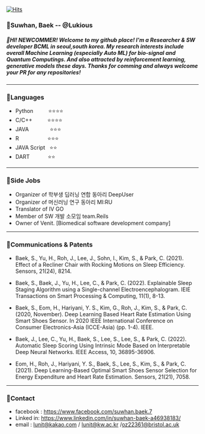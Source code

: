 [![Hits](https://hits.seeyoufarm.com/api/count/incr/badge.svg?url=https%3A%2F%2Fgithub.com%2FLukious)](https://hits.seeyoufarm.com)

### 🌟Suwhan, Baek -- @Lukious
##### 👋HI! NEWCOMMER! Welcome to my github place! I'm a Researcher & SW developer BCML in seoul,south korea.  My research interests include overall Machine Learning (especially Auto ML) for bio-signal and Quantum Computings. And also attracted by reinforcement learning, generative models these days. Thanks for comming and always welcome your PR for any repositories! 

<hr/>

### 🦜Languages
- Python &nbsp;&nbsp;&nbsp;&nbsp;&nbsp;&nbsp;&nbsp;&nbsp;&nbsp;⭐⭐⭐⭐
- C/C++ &nbsp;&nbsp;&nbsp;&nbsp;&nbsp;&nbsp;&nbsp;&nbsp;         ⭐⭐⭐⭐
- JAVA &nbsp;&nbsp;&nbsp;&nbsp;&nbsp;&nbsp;&nbsp;&nbsp;&nbsp;&nbsp;&nbsp;&nbsp;           ⭐⭐⭐
- R           &nbsp;&nbsp;&nbsp;&nbsp;&nbsp;&nbsp;&nbsp;&nbsp;&nbsp;&nbsp;&nbsp;&nbsp;&nbsp;&nbsp;&nbsp;&nbsp;&nbsp;   ⭐⭐⭐
- JAVA Script &nbsp;   ⭐⭐
- DART   &nbsp;&nbsp;&nbsp;&nbsp;&nbsp;&nbsp;&nbsp;&nbsp;&nbsp;&nbsp;      ⭐⭐

<hr/>


### 🎒Side Jobs

- Organizer of 학부생 딥러닝 연합 동아리 DeepUser
- Organizer of 머신러닝 연구 동아리 MI:RU
- Translator of IV GO
- Member of SW 개발 소모임 team.Reils 
- Owner of Venit. [Biomedical software development company]

<hr/>


### 🏁Communications & Patents

- Baek, S., Yu, H., Roh, J., Lee, J., Sohn, I., Kim, S., & Park, C. (2021). Effect of a Recliner Chair with Rocking Motions on Sleep Efficiency. Sensors, 21(24), 8214.

- Baek, S., Baek, J., Yu, H., Lee, C., & Park, C. (2022). Explainable Sleep Staging Algorithm using a Single-channel Electroencephalogram. IEIE Transactions on Smart Processing & Computing, 11(1), 8-13.

- Baek, S., Eom, H., Hariyani, Y. S., Kim, G., Roh, J., Kim, S., & Park, C. (2020, November). Deep Learning Based Heart Rate Estimation Using Smart Shoes Sensor. In 2020 IEEE International Conference on Consumer Electronics-Asia (ICCE-Asia) (pp. 1-4). IEEE.

- Baek, J., Lee, C., Yu, H., Baek, S., Lee, S., Lee, S., & Park, C. (2022). Automatic Sleep Scoring Using Intrinsic Mode Based on Interpretable Deep Neural Networks. IEEE Access, 10, 36895-36906.

- Eom, H., Roh, J., Hariyani, Y. S., Baek, S., Lee, S., Kim, S., & Park, C. (2021). Deep Learning-Based Optimal Smart Shoes Sensor Selection for Energy Expenditure and Heart Rate Estimation. Sensors, 21(21), 7058.


<hr/>

### 📡Contact
- facebook : https://www.facebook.com/suwhan.baek.7
- Linked in: https://www.linkedin.com/in/suwhan-baek-a46938183/
- email : lunit@kakao.com / lunit@kw.ac.kr /oz22361@bristol.ac.uk 



<!--
**Lukious/Lukious** is a ✨ _special_ ✨ repository because its `README.md` (this file) appears on your GitHub profile.

Here are some ideas to get you started:

- 🔭 I’m currently working on ...
- 🌱 I’m currently learning ...
- 👯 I’m looking to collaborate on ...
- 🤔 I’m looking for help with ...
- 💬 Ask me about ...
- 📫 How to reach me: ...
- 😄 Pronouns: ...
- ⚡ Fun fact: ...
-->
